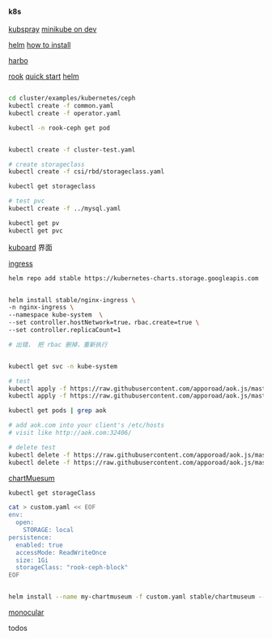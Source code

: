 #### k8s

[kubspray](https://github.com/hyd-raiders/kubespray.git)   [minikube on dev](https://kubernetes.io/docs/tasks/tools/install-minikube/)

[helm](https://helm.sh/)   [how to install](https://github.com/hyd-raiders/Cx/blob/master/docs/c2.runBasic.md#%E7%B2%BE%E8%8B%B1%E7%8B%BC%E4%BA%BA-%E6%B5%B7%E5%B0%94%E5%A7%86helm)

[harbo](https://github.com/hyd-raiders/Cx/blob/master/docs/c1.buildFirst.md#boss-哈珀-habor-企业级镜像管理)

[rook](https://github.com/rook/rook)   [quick start](https://rook.github.io/docs/rook/v1.1/ceph-quickstart.html)  [helm](https://rook.github.io/docs/rook/v1.1/helm-operator.html)

```bash

cd cluster/examples/kubernetes/ceph
kubectl create -f common.yaml
kubectl create -f operator.yaml

kubectl -n rook-ceph get pod


kubectl create -f cluster-test.yaml

# create storageclass
kubectl create -f csi/rbd/storageclass.yaml

kubectl get storageclass

# test pvc
kubectl create -f ../mysql.yaml

kubectl get pv 
kubectl get pvc
```

[kuboard](https://kuboard.cn/install/install-dashboard.html#%E5%AE%89%E8%A3%85) 界面

[ingress](https://kubernetes.github.io/ingress-nginx/deploy/#using-helm)

```bash
helm repo add stable https://kubernetes-charts.storage.googleapis.com


helm install stable/nginx-ingress \
-n nginx-ingress \
--namespace kube-system  \
--set controller.hostNetwork=true，rbac.create=true \
--set controller.replicaCount=1

# 出错， 把 rbac 删掉，重新执行


kubectl get svc -n kube-system 

# test
kubectl apply -f https://raw.githubusercontent.com/apporoad/aok.js/master/k8s/example/aok.yaml
kubectl apply -f https://raw.githubusercontent.com/apporoad/aok.js/master/k8s/example/ingress-aok.yaml

kubectl get pods | grep aok

# add aok.com into your client's /etc/hosts
# visit like http://aok.com:32406/

# delete test
kubectl delete -f https://raw.githubusercontent.com/apporoad/aok.js/master/k8s/example/aok.yaml
kubectl delete -f https://raw.githubusercontent.com/apporoad/aok.js/master/k8s/example/ingress-aok.yaml

```



[chartMuesum](https://github.com/helm/chartmuseum#helm-chart)  

```bash
kubectl get storageClass

cat > custom.yaml << EOF
env:
  open:
    STORAGE: local
persistence:
  enabled: true
  accessMode: ReadWriteOnce
  size: 1Gi
  storageClass: "rook-ceph-block"
EOF


helm install --name my-chartmuseum -f custom.yaml stable/chartmuseum --set ingress.enabled=true,ingress.hosts[0].name=chartmuseum.domain.com,ingress.annotations."kubernetes\.io/ingress\.class"=nginx


```



[monocular](https://github.com/helm/monocular)

todos



